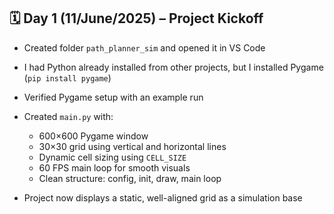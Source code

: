 ## 🗓️ Day 1 (11/June/2025) – Project Kickoff

- Created folder `path_planner_sim` and opened it in VS Code
- I had Python already installed from other projects, but I installed Pygame (`pip install pygame`)
- Verified Pygame setup with an example run

- Created `main.py` with:
  - 600×600 Pygame window
  - 30×30 grid using vertical and horizontal lines
  - Dynamic cell sizing using `CELL_SIZE`
  - 60 FPS main loop for smooth visuals
  - Clean structure: config, init, draw, main loop


- Project now displays a static, well-aligned grid as a simulation base
